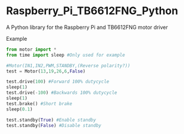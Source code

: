 # Raspberry_Pi_TB6612FNG_Python
A Python library for the Raspberry Pi and TB6612FNG motor driver

Example
```python
from motor import *
from time import sleep #Only used for example

#Motor(IN1,IN2,PWM,STANDBY,(Reverse polarity?))
test = Motor(13,19,26,6,False)

test.drive(100) #Forward 100% dutycycle
sleep(1)
test.drive(-100) #Backwards 100% dutycycle
sleep(1)
test.brake() #Short brake
sleep(0.1)

test.standby(True) #Enable standby
test.standby(False) #Disable standby
```
